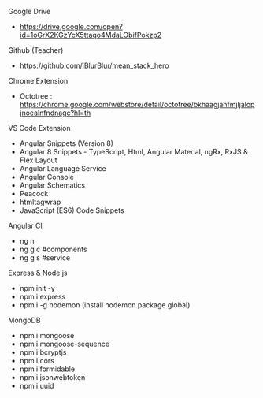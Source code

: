 Google Drive
- https://drive.google.com/open?id=1oGrX2KGzYcX5ttaqo4MdaLObifPokzp2

Github (Teacher)
- https://github.com/iBlurBlur/mean_stack_hero

Chrome Extension
- Octotree : https://chrome.google.com/webstore/detail/octotree/bkhaagjahfmjljalopjnoealnfndnagc?hl=th

VS Code Extension
- Angular Snippets (Version 8)
- Angular 8 Snippets - TypeScript, Html, Angular Material, ngRx, RxJS & Flex Layout
- Angular Language Service
- Angular Console
- Angular Schematics
- Peacock
- htmltagwrap
- JavaScript (ES6) Code Snippets

Angular Cli
- ng n <project>
- ng g c <path> #components
- ng g s <path> #service

Express & Node.js
- npm init -y
- npm i express
- npm i -g nodemon (install nodemon package global)

MongoDB
- npm i mongoose
- npm i mongoose-sequence
- npm i bcryptjs 
- npm i cors 
- npm i formidable
- npm i jsonwebtoken
- npm i uuid